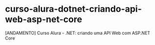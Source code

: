 # curso-alura-dotnet-criando-api-web-asp-net-core
[ANDAMENTO] Curso Alura - .NET: criando uma API Web com ASP.NET Core
